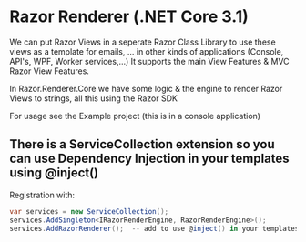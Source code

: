 # Razor Renderer (.NET Core 3.1)
We can put Razor Views in a seperate Razor Class Library to use these views as a template for emails, ... in other kinds of applications (Console, API's, WPF, Worker services,...)
It supports the main View Features & MVC Razor View Features.

In Razor.Renderer.Core we have some logic & the engine to render Razor Views to strings, all this using the Razor SDK

For usage see the Example project (this is in a console application)

## There is a ServiceCollection extension so you can use Dependency Injection in your templates using @inject()
Registration with:
```csharp
var services = new ServiceCollection();
services.AddSingleton<IRazorRenderEngine, RazorRenderEngine>();
services.AddRazorRenderer();  -- add to use @inject() in your templates
```



